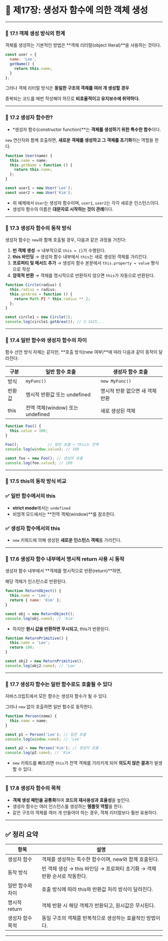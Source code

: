 # 📘 제17장: 생성자 함수에 의한 객체 생성

---

### 🔹 17.1 객체 생성 방식의 한계

객체를 생성하는 기본적인 방법은 **객체 리터럴(object literal)**을 사용하는 것이다.

```jsx
const user = {
  name: 'Lee',
  getName() {
    return this.name;
  }
};
```

그러나 객체 리터럴 방식은 **동일한 구조의 객체를 여러 개 생성할 경우**

중복되는 코드를 매번 작성해야 하므로 **비효율적이고 유지보수에 취약하다.**

---

### 🔹 17.2 생성자 함수란?

- *생성자 함수(constructor function)**는 **객체를 생성하기 위한 특수한 함수**이다.

`new` 연산자와 함께 호출하면, **새로운 객체를 생성하고 그 객체를 초기화**하는 역할을 한다.

```jsx
function User(name) {
  this.name = name;
  this.getName = function () {
    return this.name;
  };
}

const user1 = new User('Lee');
const user2 = new User('Kim');
```

- 위 예제에서 `User`는 생성자 함수이며, `user1`, `user2`는 각각 새로운 인스턴스이다.
- 생성자 함수의 이름은 **대문자로 시작하는 것이 관례**이다.

---

### 🔹 17.3 생성자 함수의 동작 방식

생성자 함수는 `new`와 함께 호출될 경우, 다음과 같은 과정을 거친다:

1. **빈 객체 생성** → 내부적으로 `this = {}`가 수행된다.
2. **this 바인딩** → 생성자 함수 내부에서 `this`는 새로 생성된 객체를 가리킨다.
3. **프로퍼티 및 메서드 추가** → 생성자 함수 본문에서 `this.property = value` 형식으로 작성
4. **암묵적 반환** → 객체를 명시적으로 반환하지 않으면 `this`가 자동으로 반환된다.

```jsx
function Circle(radius) {
  this.radius = radius;
  this.getArea = function () {
    return Math.PI * this.radius ** 2;
  };
}

const circle1 = new Circle(1);
console.log(circle1.getArea()); // 3.1415...
```

---

### 🔹 17.4 일반 함수와 생성자 함수의 차이

함수 선언 방식 자체는 같지만, **호출 방식(new 여부)**에 따라 다음과 같이 동작이 달라진다:

| 구분 | 일반 함수 호출 | 생성자 함수 호출 |
| --- | --- | --- |
| 방식 | `myFunc()` | `new MyFunc()` |
| 반환값 | 명시적 반환값 또는 undefined | 명시적 반환 없으면 새 객체 반환 |
| this | 전역 객체(window) 또는 undefined | 새로 생성된 객체 |

```jsx
function Foo() {
  this.value = 100;
}

Foo();             // 일반 호출 → this는 전역
console.log(window.value); // 100

const foo = new Foo(); // 생성자 호출
console.log(foo.value); // 100
```

---

### 🔹 17.5 this의 동작 방식 비교

### ✅ 일반 함수에서의 this

- **strict mode**에서는 `undefined`
- 비엄격 모드에서는 **전역 객체(window)**를 참조한다.

### ✅ 생성자 함수에서의 this

- `new` 키워드에 의해 생성된 **새로운 인스턴스 객체**를 가리킨다.

---

### 🔹 17.6 생성자 함수 내부에서 명시적 return 사용 시 동작

생성자 함수 내부에서 **객체를 명시적으로 반환(return)**하면,

해당 객체가 인스턴스로 반환된다.

```jsx
function ReturnObject() {
  this.name = 'Lee';
  return { name: 'Kim' };
}

const obj = new ReturnObject();
console.log(obj.name); // 'Kim'
```

- 하지만 **원시 값을 반환하면 무시되고**, this가 반환된다.

```jsx
function ReturnPrimitive() {
  this.name = 'Lee';
  return 100;
}

const obj2 = new ReturnPrimitive();
console.log(obj2.name); // 'Lee'
```

---

### 🔹 17.7 생성자 함수는 일반 함수로도 호출될 수 있다

자바스크립트에서 모든 함수는 생성자 함수가 될 수 있다.

그러나 `new` 없이 호출하면 일반 함수로 동작한다.

```jsx
function Person(name) {
  this.name = name;
}

const p1 = Person('Lee'); // 일반 호출
console.log(window.name); // 'Lee'

const p2 = new Person('Kim'); // 생성자 호출
console.log(p2.name); // 'Kim'
```

- `new` 키워드를 빠뜨리면 `this`가 전역 객체를 가리키게 되어 **의도치 않은 결과**가 발생할 수 있다.

---

### 🔹 17.8 생성자 함수의 목적

- **객체 생성 패턴을 공통화**하여 **코드의 재사용성과 효율성**을 높인다.
- 생성자 함수는 여러 인스턴스를 생성하는 **템플릿 역할**을 한다.
- 같은 구조의 객체를 여러 개 만들어야 하는 경우, 객체 리터럴보다 훨씬 유용하다.

---

## ✅ 정리 요약

| 항목 | 설명 |
| --- | --- |
| 생성자 함수 | 객체를 생성하는 특수한 함수이며, new와 함께 호출된다. |
| 동작 방식 | 빈 객체 생성 → this 바인딩 → 프로퍼티 초기화 → 객체 반환 순서로 작동한다. |
| 일반 함수와 차이 | 호출 방식에 따라 this와 반환값 처리 방식이 달라진다. |
| 명시적 return | 객체 반환 시 해당 객체가 반환되고, 원시값은 무시된다. |
| 생성자 함수 목적 | 동일 구조의 객체를 반복적으로 생성하는 효율적인 방법이다. |

---